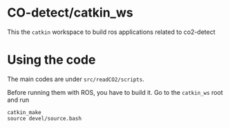 # CO-detect/catkin_ws
This the ```catkin``` workspace to build ros applications related to co2-detect

# Using the code
The main codes are under ```src/readCO2/scripts```.

Before running them with ROS, you have to build it. Go to the ```catkin_ws``` root and run

```
catkin_make
source devel/source.bash
```
